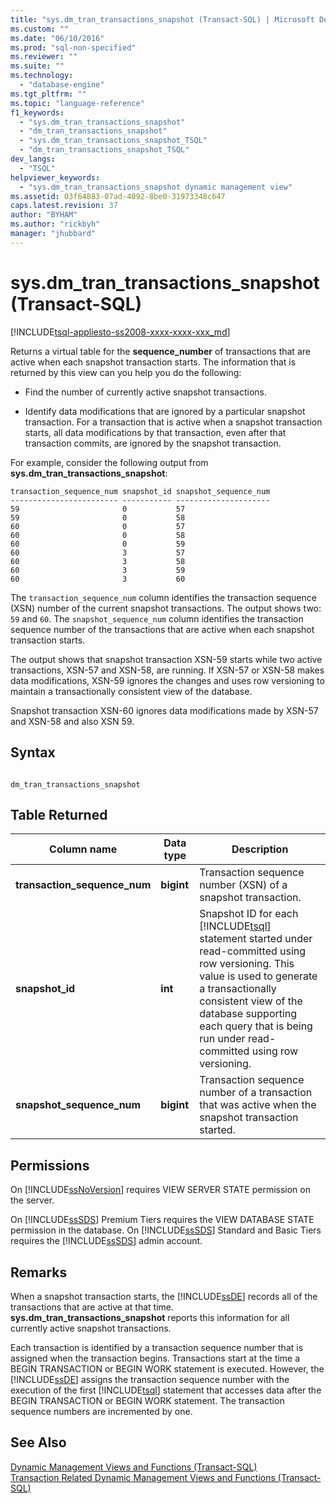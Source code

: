 ```yaml
---
title: "sys.dm_tran_transactions_snapshot (Transact-SQL) | Microsoft Docs"
ms.custom: ""
ms.date: "06/10/2016"
ms.prod: "sql-non-specified"
ms.reviewer: ""
ms.suite: ""
ms.technology: 
  - "database-engine"
ms.tgt_pltfrm: ""
ms.topic: "language-reference"
f1_keywords: 
  - "sys.dm_tran_transactions_snapshot"
  - "dm_tran_transactions_snapshot"
  - "sys.dm_tran_transactions_snapshot_TSQL"
  - "dm_tran_transactions_snapshot_TSQL"
dev_langs: 
  - "TSQL"
helpviewer_keywords: 
  - "sys.dm_tran_transactions_snapshot dynamic management view"
ms.assetid: 03f64883-07ad-4092-8be0-31973348c647
caps.latest.revision: 37
author: "BYHAM"
ms.author: "rickbyh"
manager: "jhubbard"
---
```

# sys.dm_tran_transactions_snapshot (Transact-SQL)
[!INCLUDE[tsql-appliesto-ss2008-xxxx-xxxx-xxx_md](../../includes/tsql-appliesto-ss2008-xxxx-xxxx-xxx-md.md)]

  Returns a virtual table for the **sequence_number** of transactions that are active when each snapshot transaction starts. The information that is returned by this view can you help you do the following:  
  
-   Find the number of currently active snapshot transactions.  
  
-   Identify data modifications that are ignored by a particular snapshot transaction. For a transaction that is active when a snapshot transaction starts, all data modifications by that transaction, even after that transaction commits, are ignored by the snapshot transaction.  
  
 For example, consider the following output from **sys.dm_tran_transactions_snapshot**:  
  
```  
transaction_sequence_num snapshot_id snapshot_sequence_num  
------------------------ ----------- ---------------------  
59                       0           57  
59                       0           58  
60                       0           57  
60                       0           58  
60                       0           59  
60                       3           57  
60                       3           58  
60                       3           59  
60                       3           60  
```  
  
 The `transaction_sequence_num` column identifies the transaction sequence (XSN) number of the current snapshot transactions. The output shows two: `59` and `60`. The `snapshot_sequence_num` column identifies the transaction sequence number of the transactions that are active when each snapshot transaction starts.  
  
 The output shows that snapshot transaction XSN-59 starts while two active transactions, XSN-57 and XSN-58, are running. If XSN-57 or XSN-58 makes data modifications, XSN-59 ignores the changes and uses row versioning to maintain a transactionally consistent view of the database.  
  
 Snapshot transaction XSN-60 ignores data modifications made by XSN-57 and XSN-58 and also XSN 59.  
  
## Syntax  
  
```  
  
dm_tran_transactions_snapshot  
```  
  
## Table Returned  
  
|Column name|Data type|Description|  
|-----------------|---------------|-----------------|  
|**transaction_sequence_num**|**bigint**|Transaction sequence number (XSN) of a snapshot transaction.|  
|**snapshot_id**|**int**|Snapshot ID for each [!INCLUDE[tsql](../../includes/tsql-md.md)] statement started under read-committed using row versioning. This value is used to generate a transactionally consistent view of the database supporting each query that is being run under read-committed using row versioning.|  
|**snapshot_sequence_num**|**bigint**|Transaction sequence number of a transaction that was active when the snapshot transaction started.|  
  
## Permissions  
 On [!INCLUDE[ssNoVersion](../../includes/ssnoversion-md.md)] requires VIEW SERVER STATE permission on the server.  
  
 On [!INCLUDE[ssSDS](../../includes/sssds-md.md)] Premium Tiers requires the VIEW DATABASE STATE permission in the database. On [!INCLUDE[ssSDS](../../includes/sssds-md.md)] Standard and Basic Tiers requires the [!INCLUDE[ssSDS](../../includes/sssds-md.md)] admin account.  
  
## Remarks  
 When a snapshot transaction starts, the [!INCLUDE[ssDE](../../includes/ssde-md.md)] records all of the transactions that are active at that time. **sys.dm_tran_transactions_snapshot** reports this information for all currently active snapshot transactions.  
  
 Each transaction is identified by a transaction sequence number that is assigned when the transaction begins. Transactions start at the time a BEGIN TRANSACTION or BEGIN WORK statement is executed. However, the [!INCLUDE[ssDE](../../includes/ssde-md.md)] assigns the transaction sequence number with the execution of the first [!INCLUDE[tsql](../../includes/tsql-md.md)] statement that accesses data after the BEGIN TRANSACTION or BEGIN WORK statement. The transaction sequence numbers are incremented by one.  
  
## See Also  
 [Dynamic Management Views and Functions &#40;Transact-SQL&#41;](~/relational-databases/system-dynamic-management-views/system-dynamic-management-views.md)   
 [Transaction Related Dynamic Management Views and Functions &#40;Transact-SQL&#41;](../../relational-databases/system-dynamic-management-views/transaction-related-dynamic-management-views-and-functions-transact-sql.md)  
  
  

